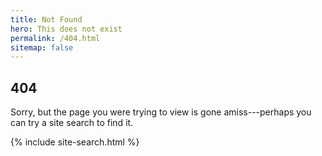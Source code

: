 ```yaml
---
title: Not Found
hero: This does not exist
permalink: /404.html
sitemap: false
---
```


## 404
Sorry, but the page you were trying to view is gone amiss---perhaps you can try a site search to find it.

{% include site-search.html %}
